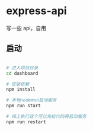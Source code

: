 # express-api

写一些 api，自用

## 启动

```bash

# 进入项目目录
cd dashboard

# 安装依赖
npm install

# 本地nodemon启动服务
npm run start

# 线上执行这个可以先拉代码再启动服务
npm run restart
```
